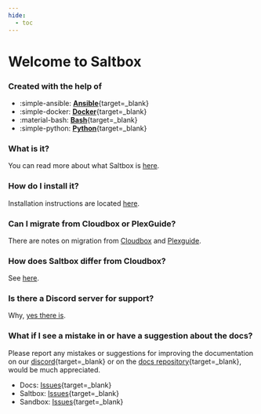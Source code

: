 ```yaml
---
hide:
  - toc
---
```

# Welcome to Saltbox

### Created with the help of

<div style="max-width: 800px" class="grid cards" markdown>

- :simple-ansible: [__Ansible__](https://www.ansible.com/){target=_blank}
- :simple-docker: [__Docker__](https://www.docker.com/){target=_blank}
- :material-bash: [__Bash__](https://www.gnu.org/software/bash/){target=_blank}
- :simple-python: [__Python__](https://www.python.org/){target=_blank}

</div>

### What is it?
You can read more about what Saltbox is [here](saltbox/basics/basics.md).

### How do I install it?
Installation instructions are located [here](saltbox/prerequisites/prerequisites.md).

### Can I migrate from Cloudbox or PlexGuide?
There are notes on migration from [Cloudbox](reference/guides/cloudbox.md) and [Plexguide](reference/guides/plexguide.md).

### How does Saltbox differ from Cloudbox?
See [here](reference/saltbox-vs-cloudbox.md).

### Is there a Discord server for support?
Why, [yes there is](https://discord.gg/ugfKXpFND8).

### What if I see a mistake in or have a suggestion about the docs?
Please report any mistakes or suggestions for improving the documentation on our [discord](https://discord.gg/ugfKXpFND8){target=_blank} or on the [docs repository](https://github.com/saltyorg/docs){target=_blank}, would be much appreciated.

* Docs: [Issues](https://github.com/saltyorg/docs/issues){target=_blank}
* Saltbox: [Issues](https://github.com/saltyorg/Saltbox/issues){target=_blank}
* Sandbox: [Issues](https://github.com/saltyorg/Sandbox/issues){target=_blank}
